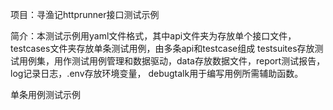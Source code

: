 项目：寻渔记httprunner接口测试示例

简介：本测试示例用yaml文件格式，其中api文件夹为存放单个接口文件，testcases文件夹存放单条测试用例，由多条api和testcase组成
testsuites存放测试用例集，用作测试用例管理和数据驱动，data存放数据文件，report测试报告，log记录日志，.env存放环境变量，
debugtalk用于编写用例所需辅助函数。

单条用例测试示例

